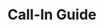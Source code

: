 ---
title: Call-In Guide
layout: assignment
permalink: /:year/:month/:title
district_number: 17
year: 2018
month: October
talking_points: 
  - theme: Our Military
    gratitude:
      text: Thank you for creating and annually honoring Texas veterans with the TX-17 Congressional Veteran Commendation.
      link: https://flores.house.gov/congressional-veteran-commendation/
    education:
      text: Climate Change is Making Texas Summers Worse. Outdoor workers and the most vulnerable Texans — the poor, the homeless (a group disproportionately composed of veterans), and the elderly — are feeling the brunt of this summer’s punishing heat.
      link: https://www.texasobserver.org/climate-change-is-making-texas-summers-worse-heres-who-that-hurts-the-most/
    request:
      text: Work toward market-based climate legislation to reduce carbon emissions.
  - theme: Infrastructure
    gratitude:
      text: Thank you for working hard to ensure House passage of H.R. 5895, the Energy and Water, Legislative Branch, and Military Construction and Veterans Affairs Appropriations Act.
      link: https://www.congress.gov/bill/115th-congress/house-bill/5895
    education:
      text: The military is choosing renewable energy to power its bases due to the resilience of the energy source.
      link: https://www.southerncompany.com/newsroom/2018/july-2018/renewable-energy-making-military-resilient.html
    request:
      text: Support the Baker-Schultz carbon fee and dividend proposal advocated by the Climate Leadership Council.
      link: https://www.clcouncil.org
  - theme: Water and Environment
    gratitude:
      text: Thank you for supporting the America's Water Infrastructure Act to strengthen and modernize our nation’s infrastructure.
      link: https://www.congress.gov/bill/115th-congress/senate-bill/3021
    education:
      text: A Yale University study estimates that 67% of TX-17 residents think global warming will harm plants and animals.
      link: http://climatecommunication.yale.edu/visualizations-data/ycom-us-2018/?est=happening&type=value&geo=cd&id=4817
    request:
      text: Join the bipartisan House Climate Solutions Caucus. The number of House Members who have joined the Caucus is now 86 (44 Republicans, 44 Democrats). Let’s get Flores to be Republican number 45!
      link: https://citizensclimatelobby.org/climate-solutions-caucus/
---